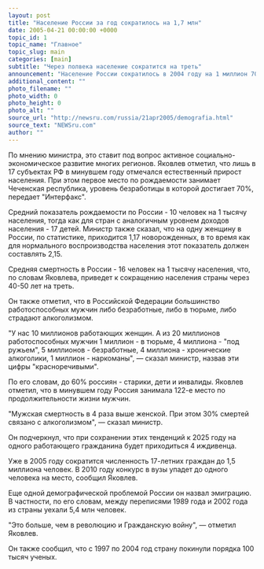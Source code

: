 ```yaml
---
layout: post
title: "Население России за год сократилось на 1,7 млн"
date: 2005-04-21 00:00:00 +0000
topic_id: 1
topic_name: "Главное"
topic_slug: main
categories: [main]
subtitle: "Через полвека население сократится на треть"
announcement: "Население России сократилось в 2004 году на 1 миллион 700 тысяч человек, сообщил министр регионального развития РФ Владимир Яковлев на заседании рабочей группы совета по конкурентоспособности и предпринимательству \"Демография и трудовые ресурсы\"."
additional_content: ""
photo_filename: ""
photo_width: 0
photo_height: 0
photo_alt: ""
source_url: "http://newsru.com/russia/21apr2005/demografia.html"
source_text: "NEWSru.com"
author: ""
---
```

По мнению министра, это ставит под вопрос активное социально-экономическое развитие многих регионов. Яковлев отметил, что лишь в 17 субъектах РФ в минувшем году отмечался естественный прирост населения. При этом первое место по рождаемости занимает Чеченская республика, уровень безработицы в которой достигает 70%, передает "Интерфакс".

Средний показатель рождаемости по России - 10 человек на 1 тысячу населения, тогда как для стран с аналогичным уровнем доходов населения - 17 детей. Министр также сказал, что на одну женщину в России, по статистике, приходится 1,17 новорожденных, в то время как для нормального воспроизводства населения этот показатель должен составлять 2,15.

Средняя смертность в России - 16 человек на 1 тысячу населения, что, по словам Яковлева, приведет к сокращению населения страны через 40-50 лет на треть.

Он также отметил, что в Российской Федерации большинство работоспособных мужчин либо безработные, либо в тюрьме, либо страдают алкоголизмом.

"У нас 10 миллионов работающих женщин. А из 20 миллионов работоспособных мужчин 1 миллион - в тюрьме, 4 миллиона - "под ружьем", 5 миллионов - безработные, 4 миллиона - хронические алкоголики, 1 миллион - наркоманы", &mdash; сказал министр, назвав эти цифры "красноречивыми".

По его словам, до 60% россиян - старики, дети и инвалиды. Яковлев отметил, что в минувшем году Россия занимала 122-е место по продолжительности жизни мужчин.

"Мужская смертность в 4 раза выше женской. При этом 30% смертей связано с алкоголизмом", &mdash; сказал министр.

Он подчеркнул, что при сохранении этих тенденций к 2025 году на одного работающего гражданина будет приходиться 4 иждивенца.

Уже в 2005 году сократится численность 17-летних граждан до 1,5 миллиона человек. В 2010 году конкурс в вузы упадет до одного человека на место, сообщил Яковлев.

Еще одной демографической проблемой России он назвал эмиграцию. В частности, по его словам, между переписями 1989 года и 2002 года из страны уехали 5,4 млн человек.

"Это больше, чем в революцию и Гражданскую войну", &mdash; отметил Яковлев.

Он также сообщил, что с 1997 по 2004 год страну покинули порядка 100 тысяч ученых.
